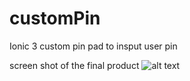 # customPin
Ionic 3 custom pin pad to insput user pin

screen shot of the final product
![alt text](http://https://github.com/pankajbhandari08/customPin/blob/master/localhost_8100_(iPhone%208).png)
